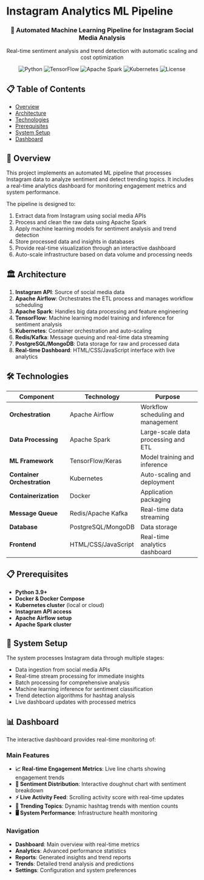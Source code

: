 # Instagram Analytics ML Pipeline

<div align="center">
  <h3>🚀 Automated Machine Learning Pipeline for Instagram Social Media Analysis</h3>
  <p>Real-time sentiment analysis and trend detection with automatic scaling and cost optimization</p>
  
  ![Python](https://img.shields.io/badge/Python-3.9+-blue.svg)
  ![TensorFlow](https://img.shields.io/badge/TensorFlow-2.x-orange.svg)
  ![Apache Spark](https://img.shields.io/badge/Apache%20Spark-3.x-red.svg)
  ![Kubernetes](https://img.shields.io/badge/Kubernetes-1.25+-326CE5.svg)
  ![License](https://img.shields.io/badge/License-MIT-green.svg)
</div>

## 📋 Table of Contents

- [Overview](#overview)
- [Architecture](#architecture)
- [Technologies](#technologies)
- [Prerequisites](#prerequisites)
- [System Setup](#system-setup)
- [Dashboard](#dashboard)

## 🎯 Overview

This project implements an automated ML pipeline that processes Instagram data to analyze sentiment and detect trending topics. It includes a real-time analytics dashboard for monitoring engagement metrics and system performance.

The pipeline is designed to:

1. Extract data from Instagram using social media APIs
2. Process and clean the raw data using Apache Spark
3. Apply machine learning models for sentiment analysis and trend detection
4. Store processed data and insights in databases
5. Provide real-time visualization through an interactive dashboard
6. Auto-scale infrastructure based on data volume and processing needs

## 🏛️ Architecture

1. **Instagram API**: Source of social media data
2. **Apache Airflow**: Orchestrates the ETL process and manages workflow scheduling
3. **Apache Spark**: Handles big data processing and feature engineering
4. **TensorFlow**: Machine learning model training and inference for sentiment analysis
5. **Kubernetes**: Container orchestration and auto-scaling
6. **Redis/Kafka**: Message queuing and real-time data streaming
7. **PostgreSQL/MongoDB**: Data storage for raw and processed data
8. **Real-time Dashboard**: HTML/CSS/JavaScript interface with live analytics

## 🛠️ Technologies

| Component | Technology | Purpose |
|-----------|------------|---------|
| **Orchestration** | Apache Airflow | Workflow scheduling and management |
| **Data Processing** | Apache Spark | Large-scale data processing and ETL |
| **ML Framework** | TensorFlow/Keras | Model training and inference |
| **Container Orchestration** | Kubernetes | Auto-scaling and deployment |
| **Containerization** | Docker | Application packaging |
| **Message Queue** | Redis/Apache Kafka | Real-time data streaming |
| **Database** | PostgreSQL/MongoDB | Data storage |
| **Frontend** | HTML/CSS/JavaScript | Real-time analytics dashboard |

## 📋 Prerequisites

- **Python 3.9+**
- **Docker & Docker Compose**
- **Kubernetes cluster** (local or cloud)
- **Instagram API access**
- **Apache Airflow setup**
- **Apache Spark cluster**

## 🚀 System Setup

The system processes Instagram data through multiple stages:
- Data ingestion from social media APIs
- Real-time stream processing for immediate insights
- Batch processing for comprehensive analysis
- Machine learning inference for sentiment classification
- Trend detection algorithms for hashtag analysis
- Live dashboard updates with processed metrics

## 📊 Dashboard

The interactive dashboard provides real-time monitoring of:

### Main Features
- **📈 Real-time Engagement Metrics**: Live line charts showing engagement trends
- **🎯 Sentiment Distribution**: Interactive doughnut chart with sentiment breakdown
- **⚡ Live Activity Feed**: Scrolling activity score with real-time updates
- **📱 Trending Topics**: Dynamic hashtag trends with mention counts
- **🖥️ System Performance**: Infrastructure health monitoring

### Navigation
- **Dashboard**: Main overview with real-time metrics
- **Analytics**: Advanced performance statistics
- **Reports**: Generated insights and trend reports
- **Trends**: Detailed trend analysis and predictions
- **Settings**: Configuration and system preferences

